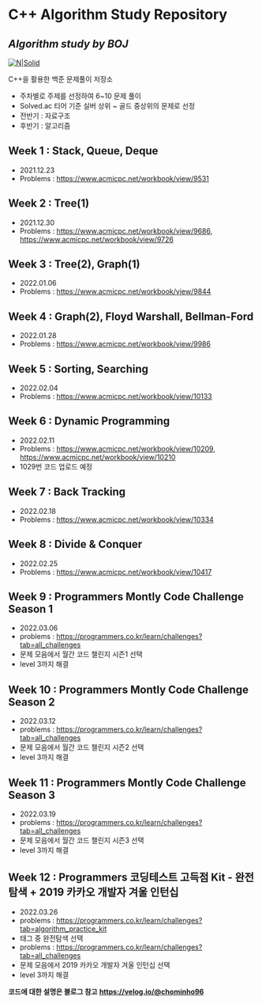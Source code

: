 # C++ Algorithm Study Repository

## _Algorithm study by BOJ_

[![N|Solid](https://img.shields.io/badge/C++-00599C?style=flat-sqaure&logo=C%2B%2B&logoColor=white)](https://nodesource.com/products/nsolid)

C++을 활용한 백준 문제풀이 저장소

- 주차별로 주제를 선정하여 6~10 문제 풀이
- Solved.ac 티어 기준 실버 상위 ~ 골드 중상위의 문제로 선정
- 전반기 : 자료구조
- 후반기 : 알고리즘

## Week 1 : Stack, Queue, Deque

- 2021.12.23
- Problems : https://www.acmicpc.net/workbook/view/9531

## Week 2 : Tree(1)

- 2021.12.30
- Problems : https://www.acmicpc.net/workbook/view/9686, https://www.acmicpc.net/workbook/view/9726

## Week 3 : Tree(2), Graph(1)

- 2022.01.06
- Problems : https://www.acmicpc.net/workbook/view/9844

## Week 4 : Graph(2), Floyd Warshall, Bellman-Ford

- 2022.01.28
- Problems : https://www.acmicpc.net/workbook/view/9986

## Week 5 : Sorting, Searching

- 2022.02.04
- Problems : https://www.acmicpc.net/workbook/view/10133

## Week 6 : Dynamic Programming

- 2022.02.11
- Problems : https://www.acmicpc.net/workbook/view/10209, https://www.acmicpc.net/workbook/view/10210
- 1029번 코드 업로드 예정

## Week 7 : Back Tracking

- 2022.02.18
- Problems : https://www.acmicpc.net/workbook/view/10334

## Week 8 : Divide & Conquer

- 2022.02.25
- Problems : https://www.acmicpc.net/workbook/view/10417

## Week 9 : Programmers Montly Code Challenge Season 1

- 2022.03.06
- problems : https://programmers.co.kr/learn/challenges?tab=all_challenges
- 문제 모음에서 월간 코드 챌린지 시즌1 선택
- level 3까지 해결

## Week 10 : Programmers Montly Code Challenge Season 2

- 2022.03.12
- problems : https://programmers.co.kr/learn/challenges?tab=all_challenges
- 문제 모음에서 월간 코드 챌린지 시즌2 선택
- level 3까지 해결

## Week 11 : Programmers Montly Code Challenge Season 3

- 2022.03.19
- problems : https://programmers.co.kr/learn/challenges?tab=all_challenges
- 문제 모음에서 월간 코드 챌린지 시즌3 선택
- level 3까지 해결

## Week 12 : Programmers 코딩테스트 고득점 Kit - 완전 탐색 + 2019 카카오 개발자 겨울 인턴십

- 2022.03.26
- problems : https://programmers.co.kr/learn/challenges?tab=algorithm_practice_kit
- 태그 중 완전탐색 선택
- problems : https://programmers.co.kr/learn/challenges?tab=all_challenges
- 문제 모음에서 2019 카카오 개발자 겨울 인턴십 선택
- level 3까지 해결

**코드에 대한 설명은 블로그 참고**
**https://velog.io/@chominho96**

[//]: # "These are reference links used in the body of this note and get stripped out when the markdown processor does its job. There is no need to format nicely because it shouldn't be seen. Thanks SO - http://stackoverflow.com/questions/4823468/store-comments-in-markdown-syntax"
[dill]: https://github.com/joemccann/dillinger
[git-repo-url]: https://github.com/joemccann/dillinger.git
[john gruber]: http://daringfireball.net
[df1]: http://daringfireball.net/projects/markdown/
[markdown-it]: https://github.com/markdown-it/markdown-it
[ace editor]: http://ace.ajax.org
[node.js]: http://nodejs.org
[twitter bootstrap]: http://twitter.github.com/bootstrap/
[jquery]: http://jquery.com
[@tjholowaychuk]: http://twitter.com/tjholowaychuk
[express]: http://expressjs.com
[angularjs]: http://angularjs.org
[gulp]: http://gulpjs.com
[pldb]: https://github.com/joemccann/dillinger/tree/master/plugins/dropbox/README.md
[plgh]: https://github.com/joemccann/dillinger/tree/master/plugins/github/README.md
[plgd]: https://github.com/joemccann/dillinger/tree/master/plugins/googledrive/README.md
[plod]: https://github.com/joemccann/dillinger/tree/master/plugins/onedrive/README.md
[plme]: https://github.com/joemccann/dillinger/tree/master/plugins/medium/README.md
[plga]: https://github.com/RahulHP/dillinger/blob/master/plugins/googleanalytics/README.md
